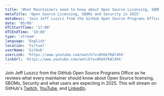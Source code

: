 ```yaml
---
title: 'What Maintainers need to know about Open Source Licensing, SBOMs and Security'
metaTitle: 'Open Source Licensing, SBOMs and Security in 2025'
metaDesc: 'Join Jeff Luszcz from the GitHub Open Source Programs Office as he reviews what every maintainer should know about Open Source licensing, SBOMs, Security and what users are expecting in 2025.'
date: '05/06'
UTCStartTime: '17:00'
UTCEndTime: '18:00'
type: 'stream'
language: 'English'
location: 'Virtual'
userName: 'GitHub'
userLink: 'https://www.youtube.com/watch?v=8hbkfKAl4hk'
linkUrl: 'https://www.youtube.com/watch?v=8hbkfKAl4hk'
---
```


Join Jeff Luszcz from the GitHub Open Source Programs Office as he reviews what every maintainer should know about Open Source licensing, SBOMs, Security and what users are expecting in 2025.
This will stream on GitHub's [Twitch](https://www.twitch.tv/github), [YouTube]([https://www.youtube.com](https://www.youtube.com/watch?v=8hbkfKAl4hk)), and [LinkedIn](https://www.linkedin.com/company/github).
